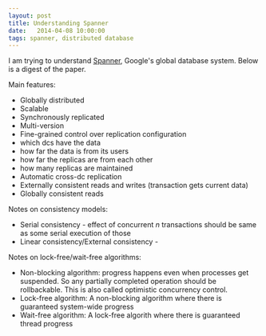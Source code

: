 ```yaml
---
layout: post
title: Understanding Spanner
date:   2014-04-08 10:00:00
tags: spanner, distributed database
---
```


I am trying to understand [Spanner][spanner], Google's global database system.
Below is a digest of the paper.

Main features:

- Globally distributed
- Scalable
- Synchronously replicated
- Multi-version
- Fine-grained control over replication configuration
 - which dcs have the data
 - how far the data is from its users
 - how far the replicas are from each other
 - how many replicas are maintained
 - Automatic cross-dc replication
- Externally consistent reads and writes (transaction gets current data)
- Globally consistent reads

Notes on consistency models:

- Serial consistency - effect of concurrent *n* transactions should be same as
  some serial execution of those
- Linear consistency/External consistency - 

Notes on lock-free/wait-free algorithms:

- Non-blocking algorithm: progress happens even when processes get suspended.
  So any partially completed operation should be rollbackable. This is also
  called optimistic concurrency control.
- Lock-free algorithm: A non-blocking algorithm where there is guaranteed
  system-wide progress
- Wait-free algorithm: A lock-free algorith where there is guaranteed thread
  progress


[spanner]: http://research.google.com/archive/spanner.html
